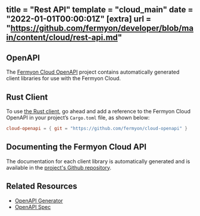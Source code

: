 title = "Rest API"
template = "cloud_main"
date = "2022-01-01T00:00:01Z"
[extra]
url = "https://github.com/fermyon/developer/blob/main/content/cloud/rest-api.md"
---

## OpenAPI

The [Fermyon Cloud OpenAPI](https://github.com/fermyon/cloud-openapi) project contains automatically generated client libraries for use with the Fermyon Cloud.

## Rust Client

To use [the Rust client](https://github.com/fermyon/cloud-openapi/tree/main/clients/rust), go ahead and add a reference to the Fermyon Cloud OpenAPI in your project’s `Cargo.toml` file, as shown below:

```toml
cloud-openapi = { git = "https://github.com/fermyon/cloud-openapi" }
```

## Documenting the Fermyon Cloud API

The documentation for each client library is automatically generated and is available in the [project's Github repository](https://github.com/fermyon/cloud-openapi/tree/main).

## Related Resources

- [OpenAPI Generator](https://openapi-generator.tech/)
- [OpenAPI Spec](https://www.openapis.org/)